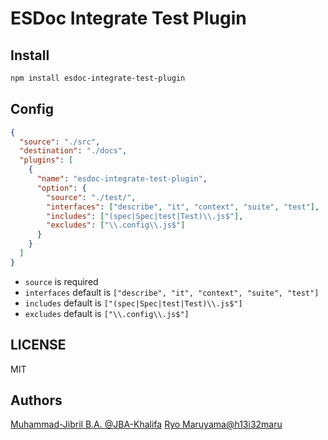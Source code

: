 # ESDoc Integrate Test Plugin
## Install
```bash
npm install esdoc-integrate-test-plugin
```

## Config
```json
{
  "source": "./src",
  "destination": "./docs",
  "plugins": [
    {
      "name": "esdoc-integrate-test-plugin",
      "option": {
        "source": "./test/",
        "interfaces": ["describe", "it", "context", "suite", "test"],
        "includes": ["(spec|Spec|test|Test)\\.js$"],
        "excludes": ["\\.config\\.js$"]
      }
    }
  ]
}
```

- `source` is required
- `interfaces` default is `["describe", "it", "context", "suite", "test"]`
- `includes` default is `["(spec|Spec|test|Test)\\.js$"]`
- `excludes` default is `["\\.config\\.js$"]`

## LICENSE
MIT

## Authors
[Muhammad-Jibril B.A. @JBA-Khalifa](https://github.com/JBA-Khalifa)
[Ryo Maruyama@h13i32maru](https://github.com/h13i32maru)
